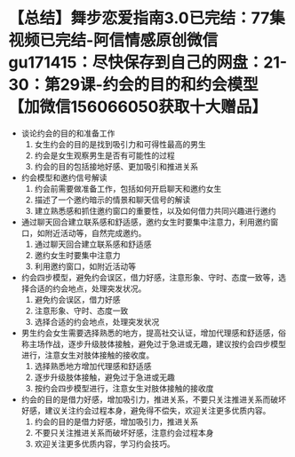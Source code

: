 # 【总结】舞步恋爱指南3.0已完结：77集视频已完结-阿信情感原创微信gu171415：尽快保存到自己的网盘：21-30：第29课-约会的目的和约会模型【加微信156066050获取十大赠品】

-   谈论约会的目的和准备工作
    1.  女生约会的目的是找到吸引力和可得性最高的男生
    2.  约会是女生观察男生是否有可能性的过程
    3.  约会的目的包括接地好感、更加吸引和推进关系
-   约会模型和邀约信号解读
    1.  约会前需要做准备工作，包括如何开启聊天和邀约女生
    2.  描述了一个邀约暗示的情景和聊天信号的解读
    3.  建立熟悉感和抓住邀约窗口的重要性，以及如何借力共同兴趣进行邀约
-   通过聊天回合建立联系感和舒适感，邀约女生时要集中注意力，利用邀约窗口，如附近活动等，自然完成邀约。
    1.  通过聊天回合建立联系感和舒适感
    2.  邀约女生时要集中注意力
    3.  利用邀约窗口，如附近活动等
-   约会四步模型，避免约会误区，借力好感，注意形象、守时、态度一致等，选择合适的约会地点，处理突发状况。
    1.  避免约会误区，借力好感
    2.  注意形象、守时、态度一致
    3.  选择合适的约会地点，处理突发状况
-   男生约会女生需要选择熟悉的地方，提高社交认证，增加代理感和舒适感，俗称主场作战，逐步升级肢体接触，避免过于急进或无趣，建议按约会四步模型进行，注意女生对肢体接触的接收度。
    1.  选择熟悉地方增加代理感和舒适感
    2.  逐步升级肢体接触，避免过于急进或无趣
    3.  按约会四步模型进行，注意女生对肢体接触的接收度
-   约会的目的是借力好感，增加吸引力，推进关系，不要只关注推进关系而破坏好感，建议关注约会过程本身，避免得不偿失，欢迎关注更多优质内容。
    1.  约会的目的是借力好感，增加吸引力，推进关系
    2.  不要只关注推进关系而破坏好感，注意约会过程本身
    3.  欢迎关注更多优质内容，学习约会技巧。